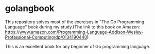# golangbook
This repository solves most of the exercises in "The Go Programming Language" book during my study.(The link to this book on Amazon: https://www.amazon.com/Programming-Language-Addison-Wesley-Professional-Computing/dp/0134190440)

This is an excellent book for any beginner of Go programming language.

